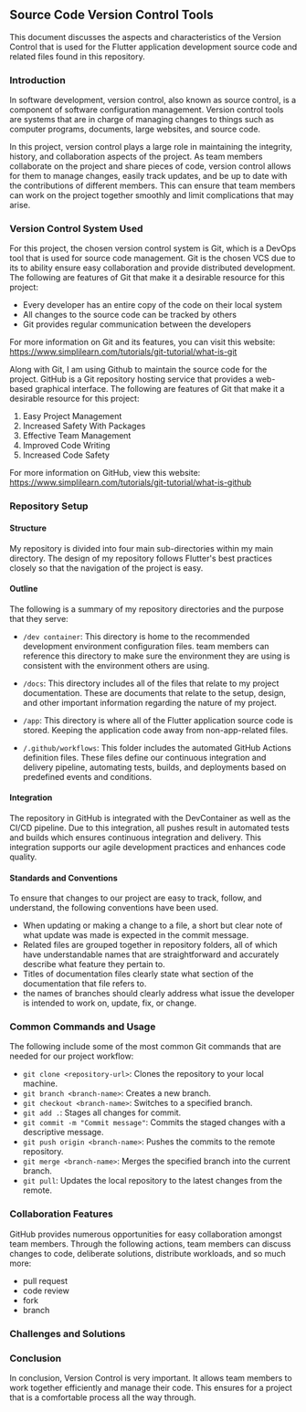 ## Source Code Version Control Tools
This document discusses the aspects and characteristics of the Version Control that is used for the Flutter application development source code and related files found in this repository.

### Introduction
In software development, version control, also known as source control, is a component of software configuration management. Version control tools are systems that are in charge of managing changes to things such as  computer programs, documents, large websites, and source code. 

In this project, version control plays a large role in maintaining the integrity, history, and collaboration aspects of the project. As team members collaborate on the project and share pieces of code, version control allows for them to manage changes, easily track updates, and be up to date with the contributions of different members. This can ensure that team members can work on the project together smoothly and limit complications that may arise.

### Version Control System Used

For this project, the chosen version control system is Git, which is a DevOps tool that is used for source code management. Git is the chosen VCS due to its to ability ensure easy collaboration and provide distributed development. The following are features of Git that make it a desirable resource for this project:
- Every developer has an entire copy of the code on their local system
- All changes to the source code can be tracked by others
- Git provides regular communication between the developers

For more information on Git and its features, you can visit this website: https://www.simplilearn.com/tutorials/git-tutorial/what-is-git

Along with Git, I am using Github to maintain the source code for the project. GitHub is a Git repository hosting service that provides a web-based graphical interface. The following are features of Git that make it a desirable resource for this project:
1. Easy Project Management
2. Increased Safety With Packages
3. Effective Team Management
4. Improved Code Writing
5. Increased Code Safety

For more information on GitHub, view this website: https://www.simplilearn.com/tutorials/git-tutorial/what-is-github
  
### Repository Setup
#### Structure
My repository is divided into four main sub-directories within my main directory. The design of my repository follows Flutter's best practices closely so that the navigation of the project is easy.

#### Outline
The following is a summary of my repository directories and the purpose that they serve:

- `/dev container`: This directory is home to the recommended development environment configuration files. team members can reference this directory to make sure the environment they are using is consistent with the environment others are using.

- `/docs`: This directory includes all of the files that relate to my project documentation. These are documents that relate to the setup, design, and other important information regarding the nature of my project. 

- `/app`: This directory is where all of the Flutter application source code is stored. Keeping the application code away from non-app-related files.

- `/.github/workflows`: This folder includes the automated GitHub Actions definition files. These files define our continuous integration and delivery pipeline, automating tests, builds, and deployments based on predefined events and conditions.


#### Integration
The repository in GitHub is integrated with the DevContainer as well as the CI/CD pipeline. Due to this integration, all pushes result in automated tests and builds which ensures continuous integration and delivery. This integration supports our agile development practices and enhances code quality.

#### Standards and Conventions
To ensure that changes to our project are easy to track, follow, and understand, the following conventions have been used. 

- When updating or making a change to a file, a short but clear note of what update was made is expected in the commit message.
- Related files are grouped together in repository folders, all of which have understandable names that are straightforward and accurately describe what feature they pertain to.
- Titles of documentation files clearly state what section of the documentation that file refers to.
- the names of branches should clearly address what issue the developer is intended to work on, update, fix, or change.

### Common Commands and Usage
The following include some of the most common Git commands that are needed for our project workflow:

- `git clone <repository-url>`: Clones the repository to your local machine.
- `git branch <branch-name>`: Creates a new branch.
- `git checkout <branch-name>`: Switches to a specified branch.
- `git add .`: Stages all changes for commit.
- `git commit -m "Commit message"`: Commits the staged changes with a descriptive message.
- `git push origin <branch-name>`: Pushes the commits to the remote repository.
- `git merge <branch-name>`: Merges the specified branch into the current branch.
- `git pull`: Updates the local repository to the latest changes from the remote.

### Collaboration Features
GitHub provides numerous opportunities for easy collaboration amongst team members. Through the following actions, team members can discuss changes to code, deliberate solutions, distribute workloads, and so much more:
- pull request
- code review
- fork
- branch


### Challenges and Solutions

### Conclusion

In conclusion, Version Control is very important. It allows team members to work together efficiently and manage their code.
This ensures for a project that is a comfortable process all the way through. 
